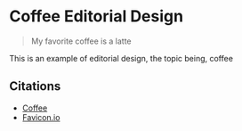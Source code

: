 # Coffee Editorial Design

> My favorite coffee is a latte

This is an example of editorial design, the topic being, coffee

## Citations
* [Coffee](https://en.wikipedia.org/wiki/Coffee)
* [Favicon.io](https://favicon.io/)